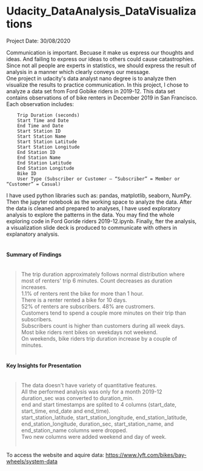 # Udacity_DataAnalysis_DataVisualizations
Project Date: 30/08/2020

Communication is important. Becuase it make us express our thoughts and ideas. And failing to express our ideas to others could cause catastrophies. <br>
Since not all people are experts in statistics, we should express the result of analysis in a manner which clearly conveys our message. <br>
One project in udacity's data analyst nano degree is to analyze then visualize the results to practice communication. In this project, I chose to analyze a data set from  Ford Gobike riders in 2019-12. This data set contains observations of of bike renters in December 2019 in San Francisco. <br>
Each observation includes:

        Trip Duration (seconds)
        Start Time and Date
        End Time and Date
        Start Station ID
        Start Station Name
        Start Station Latitude
        Start Station Longitude
        End Station ID
        End Station Name
        End Station Latitude
        End Station Longitude
        Bike ID
        User Type (Subscriber or Customer – “Subscriber” = Member or “Customer” = Casual)
I have used python libraries such as: pandas, matplotlib, seaborn, NumPy. Then the jupyter notebook as the working space to analyze the data. After the data is cleaned and prepared to analyses, I have used exploratory analysis to explore the patterns in the data. You may find the whole exploring code in Ford Goride riders 2019-12.ipynb. Finally, fter the analysis, a visualization slide deck is produced to communicate with others in explanatory analysis. <br><br>

#### Summary of Findings <br><br>

> The trip duration approximately follows normal distribution where most of renters' trip 6 minutes. Count decreases as duration increases. <br>
> 1.1% of renters rent the bike for more than 1 hour. <br>
> There is a renter rented a bike for 10 days. <br>
> 52% of renters are subscribers. 48% are custromers. <br>
> Customers tend to spend a couple more minutes on their trip than subscribers. <br>
> Subscribers count is higher than customers during all week days. <br>
> Most bike riders rent bikes on weekdays not weekend. <br>
> On weekends, bike riders trip duration increase by a couple of minutes. <br><br>

#### Key Insights for Presentation <br><br>

> The data doesn't have variety of quantitative features. <br>
> All the performed analysis was only for a month 2019-12 <br>
> duration_sec was converted to duration_min. <br>
> end and start timestamps are splited to 4 columns (start_date, start_time, end_date and end_time). <br>
> start_station_latitude, start_station_longitude, end_station_latitude, end_station_longitude, duration_sec, start_station_name, and end_station_name columns were dropped. <br>
> Two new columns were added weekend and day of week. <br><br>






To access the website and aquire data: https://www.lyft.com/bikes/bay-wheels/system-data

